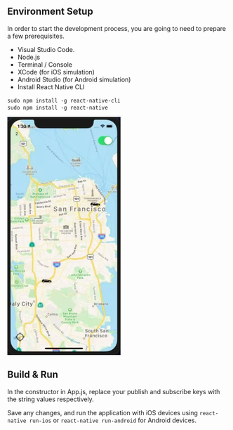 ## Environment Setup
In order to start the development process, you are going to need to prepare a few prerequisites.
* Visual Studio Code.
* Node.js
* Terminal / Console
* XCode (for iOS simulation)
* Android Studio (for Android simulation)
* Install React Native CLI
```
sudo npm install -g react-native-cli
sudo npm install -g react-native
```

![alt tag](./screen.png)

## Build & Run

In the constructor in App.js, replace your publish and subscribe keys with the string values respectively. 

Save any changes, and run the application with iOS devices using ```react-native run-ios``` or ```react-native run-android``` for Android devices.
